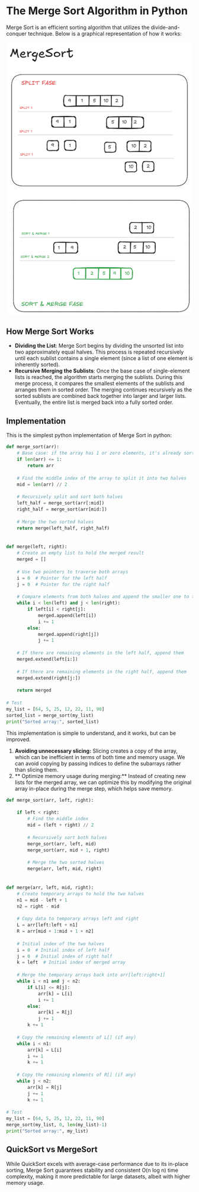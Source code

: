 # The Merge Sort Algorithm in Python

Merge Sort is an efficient sorting algorithm that utilizes the divide-and-conquer technique. 
Below is a graphical representation of how it works:

![Merge Sort algorithm - visual representation](/SortingAlgorithms/MergeSort/res/merge_sort_visualization.png)

## How Merge Sort Works
- **Dividing the List**: Merge Sort begins by dividing the unsorted list into two approximately equal halves. This process is repeated recursively until each sublist contains a single element (since a list of one element is inherently sorted).
- **Recursive Merging the Sublists**: Once the base case of single-element lists is reached, the algorithm starts merging the sublists. During this merge process, it compares the smallest elements of the sublists and arranges them in sorted order. The merging continues recursively as the sorted sublists are combined back together into larger and larger lists. Eventually, the entire list is merged back into a fully sorted order.

## Implementation

This is the simplest python implementation of Merge Sort in python:

```python
def merge_sort(arr):
    # Base case: if the array has 1 or zero elements, it's already sorted
    if len(arr) <= 1:
        return arr

    # Find the middle index of the array to split it into two halves
    mid = len(arr) // 2

    # Recursively split and sort both halves
    left_half = merge_sort(arr[:mid])
    right_half = merge_sort(arr[mid:])

    # Merge the two sorted halves
    return merge(left_half, right_half)


def merge(left, right):
    # Create an empty list to hold the merged result
    merged = []

    # Use two pointers to traverse both arrays
    i = 0  # Pointer for the left half
    j = 0  # Pointer for the right half

    # Compare elements from both halves and append the smaller one to the merged list
    while i < len(left) and j < len(right):
        if left[i] < right[j]:
            merged.append(left[i])
            i += 1
        else:
            merged.append(right[j])
            j += 1

    # If there are remaining elements in the left half, append them
    merged.extend(left[i:])

    # If there are remaining elements in the right half, append them
    merged.extend(right[j:])

    return merged

# Test
my_list = [64, 5, 25, 12, 22, 11, 90]
sorted_list = merge_sort(my_list)
print("Sorted array:", sorted_list)

```

This implementation is simple to understand, and it works, but can be improved.
1. **Avoiding unnecessary slicing:** Slicing creates a copy of the array, which can be inefficient in terms of both time and memory usage. We can avoid copying by passing indices to define the subarrays rather than slicing them.
2. ** Optimize memory usage during merging:** Instead of creating new lists for the merged array, we can optimize this by modifying the original array in-place during the merge step, which helps save memory.

```python
def merge_sort(arr, left, right):

    if left < right:
        # Find the middle index
        mid = (left + right) // 2

        # Recursively sort both halves
        merge_sort(arr, left, mid)
        merge_sort(arr, mid + 1, right)

        # Merge the two sorted halves
        merge(arr, left, mid, right)


def merge(arr, left, mid, right):
    # Create temporary arrays to hold the two halves
    n1 = mid - left + 1
    n2 = right - mid

    # Copy data to temporary arrays left and right
    L = arr[left:left + n1]
    R = arr[mid + 1:mid + 1 + n2]

    # Initial index of the two halves
    i = 0  # Initial index of left half
    j = 0  # Initial index of right half
    k = left  # Initial index of merged array

    # Merge the temporary arrays back into arr[left:right+1]
    while i < n1 and j < n2:
        if L[i] <= R[j]:
            arr[k] = L[i]
            i += 1
        else:
            arr[k] = R[j]
            j += 1
        k += 1

    # Copy the remaining elements of L[] (if any)
    while i < n1:
        arr[k] = L[i]
        i += 1
        k += 1

    # Copy the remaining elements of R[] (if any)
    while j < n2:
        arr[k] = R[j]
        j += 1
        k += 1

# Test
my_list = [64, 5, 25, 12, 22, 11, 90]
merge_sort(my_list, 0, len(my_list)-1)
print("Sorted array:", my_list)
```

## QuickSort vs MergeSort
While QuickSort excels with average-case performance due to its in-place sorting, Merge Sort guarantees stability and consistent O(n log n) time complexity, making it more predictable for large datasets, albeit with higher memory usage.